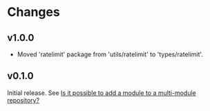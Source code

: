 # Changes

## v1.0.0

- Moved 'ratelimit' package from 'utils/ratelimit' to 'types/ratelimit'.

## v0.1.0

Initial release. See [Is it possible to add a module to a multi-module
repository?](https://github.com/golang/go/wiki/Modules#is-it-possible-to-add-a-module-to-a-multi-module-repository.)
